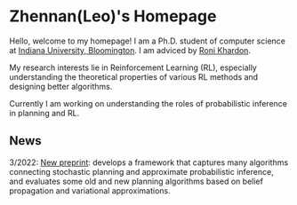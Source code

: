 # Zhennan(Leo)'s Homepage

Hello, welcome to my homepage! I am a Ph.D. student of computer science at [Indiana University, Bloomington](https://luddy.indiana.edu). I am adviced by [Roni Khardon](http://homes.sice.indiana.edu/rkhardon/). 

My research interests lie in Reinforcement Learning (RL), especially understanding the theoretical properties of various RL methods
and designing better algorithms.

Currently I am working on understanding the roles of probabilistic inference in planning and RL.

## News
3/2022: [New preprint](https://arxiv.org/pdf/2203.12139.pdf): develops a framework that captures many algorithms connecting stochastic planning and approximate probabilistic inference, and evaluates some old and new planning algorithms based on belief propagation and variational approximations. 
